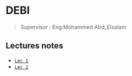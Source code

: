 # DEBI

> Supervisor : Eng:Mohammed Abd_Elsalam

## Lectures notes

- [`Lec 1`](/notes/JavaScriptLec1.md)
- [`Lec 2`](/notes/JavaScriptLec2.md)
